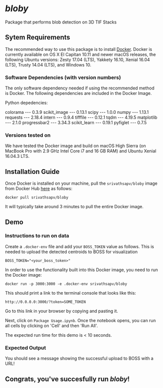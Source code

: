 # _bloby_
Package that performs blob detection on 3D TIF Stacks <br/>

## Sytem Requirements

The recommended way to use this package is to install [Docker](https://store.docker.com/search?offering=community&type=edition).
Docker is currently available on OS X El Capitan 10.11 and newer macOS releases, the following Ubuntu versions: Zesty 17.04
(LTS), Yakkety 16.10, Xenial 16.04 (LTS), Trusty 14.04 (LTS), and Windows 10.

### Software Dependencies (with version numbers)

The only software dependency needed if using the recommended method is Docker. The following dependencies are included in the Docker Image.

Python depedencies: <br/>

colorama --- 0.3.9
scikit_image --- 0.13.1
scipy --- 1.0.0
numpy --- 1.13.1
requests --- 2.18.4
intern --- 0.9.4
tifffile --- 0.12.1
tqdm --- 4.19.5
matplotlib --- 2.1.0
progressbar2 --- 3.34.3
scikit_learn --- 0.19.1
pyfiglet --- 0.7.5

### Versions tested on
We have tested the Docker image and build on macOS High Sierra (on MacBook Pro with 2.9 GHz Intel Core i7 and 16 GB RAM) and Ubuntu Xenial 16.04.3 LTS.

## Installation Guide

Once Docker is installed on your machine, pull the `srivathsapv/bloby` image from Docker Hub [here](https://hub.docker.com/r/srivathsapv/bloby) as follows: <br/>

`docker pull srivathsapv/bloby` <br/>

It will typically take around 3 minutes to pull the entire Docker image.

## Demo

### Instructions to run on data

Create a `.docker-env` file and add your `BOSS_TOKEN` value as follows. This is needed to upload the detected centroids to BOSS
for visualization

```
BOSS_TOKEN="<your_boss_token>"

```

In order to use the functionality built into this Docker image, you need to run the Docker image:

`docker run -p 3000:3000 -e .docker-env srivathsapv/bloby` <br/>

This should print a link to the terminal console that looks like this: <br/>

`http://0.0.0.0:3000/?token=SOME_TOKEN` <br/>

Go to this link in your browser by copying and pasting it. <br/>

Next, click on `Package Usage.ipynb`. Once the notebook opens, you can run all cells by clicking on 'Cell' and then 'Run All'.

The expected run time for this demo is < 10 seconds.

### Expected Output

You should see a message showing the successful upload to BOSS with a URL!

## Congrats, you've succesfully run _bloby_!
